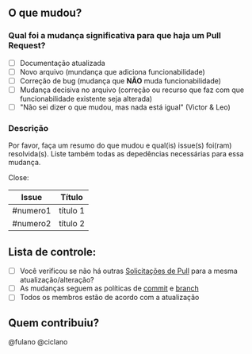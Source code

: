 ## O que mudou?
### Qual foi a mudança significativa para que haja um Pull Request?
- [ ] Documentação atualizada
- [ ] Novo arquivo (mundança que adiciona funcionabilidade)
- [ ] Correção de bug (mudança que **NÃO** muda funcionabilidade)
- [ ] Mudança decisiva no arquivo (correção ou recurso que faz com que funcionabilidade existente seja alterada)
- [ ] "Não sei dizer o que mudou, mas nada está igual" (Victor & Leo)
<!--
Apagar as checkboxes não marcadas. Poluir menos o template
-->

### Descrição
Por favor, faça um resumo do que mudou e qual(is) issue(s) foi(ram) resolvida(s). Liste também todas as depedências necessárias para essa mudança.

Close:

| Issue |            Título            |
|-------|:----------------------------:|
| #numero1 | título 1 |
| #numero2 | título 2 |
      
<!-- 
## Testes
Descreva os testes que você executou para verificar suas alterações e os detalhes relevantes para sua configuração.

- [ ] Teste A
- [ ] Teste B

### Configuração de teste :

Versão do firmware:
Hardware:
Conjunto de ferramentas:
SDK:
-->

## Lista de controle:
- [ ] Você verificou se não há outras [Solicitações de Pull](https://github.com/fga-eps-mds/2021-1-Bot/pulls) para a mesma atualização/alteração?
- [ ] As mudanças seguem as políticas de [commit](https://github.com/fga-eps-mds/2021-1-Bot/blob/docs_capivara/docs/politicas/commits.md) e [branch](https://github.com/fga-eps-mds/2021-1-Bot/blob/docs_capivara/docs/politicas/branches.md)
- [ ] Todos os membros estão de acordo com a atualização

## Quem contribuiu?
@fulano
@ciclano

